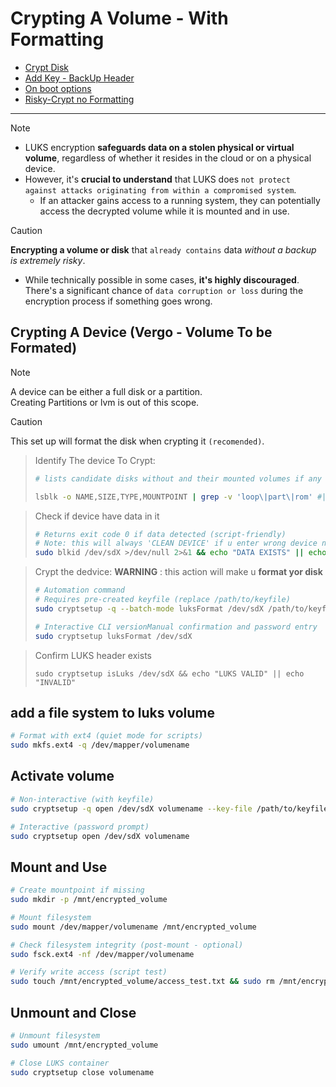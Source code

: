 
# Crypting A Volume - With Formatting


- [Crypt Disk](1.encrypt_luks.md)
- [Add Key - BackUp Header](2.add_key_backup_header.md)
- [On boot options](3_automate_decrypt_on_boot.md)
- [Risky-Crypt no Formatting](4.no_formatting_encryption.md)
 ---

  
> [!NOTE]
>   - LUKS encryption **safeguards data on a stolen physical or virtual volume**, regardless of whether it resides in the cloud or on a physical device.
>   - However, it's **crucial to understand** that LUKS does `not protect against attacks originating from within a compromised system`. 
>     - If an attacker gains access to a running system, they can potentially access the decrypted volume while it is mounted and in use.

> [!CAUTION] 
> **Encrypting a volume or disk** that `already contains` data *without a backup is extremely risky*. 
> - While technically possible in some cases, **it's highly discouraged**.  There's a significant chance of `data corruption or loss` during the encryption process if something goes wrong.


## Crypting A Device (Vergo - Volume To be Formated)
> [!NOTE]
> A device can be either a full disk or a partition.<br>
> Creating Partitions or lvm is out of this scope.<br>

>[!CAUTION]
> This set up will format the disk when crypting it `(recomended)`. 

> Identify The device To Crypt:
> ```bash
># lists candidate disks without and their mounted volumes if any
>
>lsblk -o NAME,SIZE,TYPE,MOUNTPOINT | grep -v 'loop\|part\|rom' #| awk 'NR>1 {print "/dev/"$1}' 
>```

> Check if device have data in it 
>```bash
> # Returns exit code 0 if data detected (script-friendly)
> # Note: this will always 'CLEAN DEVICE' if u enter wrong device name.
>sudo blkid /dev/sdX >/dev/null 2>&1 && echo "DATA EXISTS" || echo "CLEAN DEVICE"
>```

> Crypt the dedvice:
> **WARNING** : this action will make u **format yor disk** 
>```bash
># Automation command
># Requires pre-created keyfile (replace /path/to/keyfile)
>sudo cryptsetup -q --batch-mode luksFormat /dev/sdX /path/to/keyfile
>
># Interactive CLI versionManual confirmation and password entry
>sudo cryptsetup luksFormat /dev/sdX
>```

> Confirm LUKS header exists
>```
>sudo cryptsetup isLuks /dev/sdX && echo "LUKS VALID" || echo "INVALID"
>```


## add a file system to luks volume
```bash
# Format with ext4 (quiet mode for scripts)
sudo mkfs.ext4 -q /dev/mapper/volumename
```


## Activate volume 
```bash
# Non-interactive (with keyfile)
sudo cryptsetup -q open /dev/sdX volumename --key-file /path/to/keyfile

# Interactive (password prompt)
sudo cryptsetup open /dev/sdX volumename
```

## Mount and Use
```bash
# Create mountpoint if missing
sudo mkdir -p /mnt/encrypted_volume

# Mount filesystem
sudo mount /dev/mapper/volumename /mnt/encrypted_volume

# Check filesystem integrity (post-mount - optional)
sudo fsck.ext4 -nf /dev/mapper/volumename

# Verify write access (script test)
sudo touch /mnt/encrypted_volume/access_test.txt && sudo rm /mnt/encrypted_volume/access_test.txt
```

## Unmount and Close
```bash
# Unmount filesystem
sudo umount /mnt/encrypted_volume

# Close LUKS container
sudo cryptsetup close volumename
```


